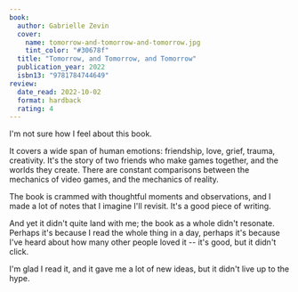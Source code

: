 ```yaml
---
book:
  author: Gabrielle Zevin
  cover:
    name: tomorrow-and-tomorrow-and-tomorrow.jpg
    tint_color: "#30678f"
  title: "Tomorrow, and Tomorrow, and Tomorrow"
  publication_year: 2022
  isbn13: "9781784744649"
review:
  date_read: 2022-10-02
  format: hardback
  rating: 4
---
```


I'm not sure how I feel about this book.

It covers a wide span of human emotions: friendship, love, grief, trauma, creativity.
It's the story of two friends who make games together, and the worlds they create.
There are constant comparisons between the mechanics of video games, and the mechanics of reality.

The book is crammed with thoughtful moments and observations, and I made a lot of notes that I imagine I'll revisit.
It's a good piece of writing.

And yet it didn't quite land with me; the book as a whole didn't resonate.
Perhaps it's because I read the whole thing in a day, perhaps it's because I've heard about how many other people loved it -- it's good, but it didn't click.

I'm glad I read it, and it gave me a lot of new ideas, but it didn't live up to the hype.
